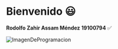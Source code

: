 # Bienvenido :smiley:  

**Rodolfo Zahir Assam Méndez**  **19100794**  :white_check_mark: 

![ImagenDeProgramacion](http://www.rrhhdigital.com/userfiles/programacion-java-amazon.jpg)